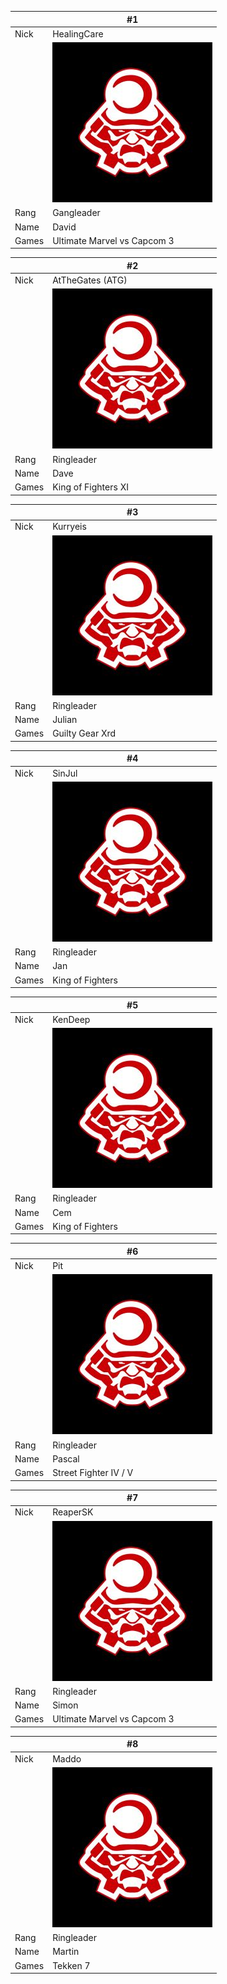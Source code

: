 |	|#1|
|---|---| 
| Nick |HealingCare                                                       | 
| | ![Pic](/photos/default.jpg) | 
| Rang |Gangleader                                                        | 
| Name | David                                                             | 
| Games | Ultimate Marvel vs Capcom 3                                      | 

|	|#2|
|---|---| 
| Nick |AtTheGates (ATG)                                                  | 
| | ![Pic](/photos/default.jpg) | 
| Rang |Ringleader                                                        | 
| Name | Dave                                                              | 
| Games | King of Fighters XI                                              | 

|	|#3|
|---|---| 
| Nick |Kurryeis                                                          | 
| | ![Pic](/photos/default.jpg) | 
| Rang |Ringleader                                                        | 
| Name | Julian                                                            | 
| Games | Guilty Gear Xrd                                                  | 

|	|#4|
|---|---| 
| Nick |SinJul                                                            | 
| | ![Pic](/photos/default.jpg) | 
| Rang |Ringleader                                                        | 
| Name | Jan                                                               | 
| Games | King of Fighters                                                 | 

|	|#5|
|---|---| 
| Nick |KenDeep                                                           | 
| | ![Pic](/photos/default.jpg) | 
| Rang |Ringleader                                                        | 
| Name | Cem                                                               | 
| Games | King of Fighters                                                 | 

|	|#6|
|---|---| 
| Nick |Pit                                                               | 
| | ![Pic](/photos/default.jpg) | 
| Rang |Ringleader                                                        | 
| Name | Pascal                                                            | 
| Games | Street Fighter IV / V                                            | 

|	|#7|
|---|---| 
| Nick |ReaperSK                                                          | 
| | ![Pic](/photos/default.jpg) | 
| Rang |Ringleader                                                        | 
| Name | Simon                                                             | 
| Games | Ultimate Marvel vs Capcom 3                                      | 

|	|#8|
|---|---| 
| Nick |Maddo                                                             | 
| | ![Pic](/photos/default.jpg) | 
| Rang |Ringleader                                                        | 
| Name | Martin                                                            | 
| Games | Tekken 7                                                         | 
